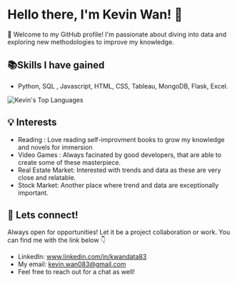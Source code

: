 # Hello there, I'm Kevin Wan! 👋


🙌 Welcome to my GitHub profile! I'm passionate about diving into data and exploring new methodologies to improve my knowledge.

## 📚Skills I have gained

- Python, SQL , Javascript, HTML, CSS, Tableau, MongoDB, Flask, Excel.

![Kevin's Top Languages](https://github-readme-stats.vercel.app/api/top-langs/?username=zRandgris&theme=cobalt&show_icons=true&hide_border=false&layout=compact)



## 💡 Interests
- Reading : Love reading self-improvment books to grow my knowledge and novels for immersion
- Video Games : Always facinated by good developers, that are able to create some of these masterpiece.
- Real Estate Market: Interested with trends and data as these are very close and relatable.
- Stock Market: Another place where trend and data are exceptionally important.
  



## 💪 Lets connect!
Always open for opportunities! Let it be a project collaboration or work. You can find me with the link below 👇 
- LinkedIn: www.linkedin.com/in/kwandata83
- My email: kevin.wan083@gmail.com
- Feel free to reach out for a chat as well!
